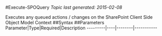 #Execute-SPOQuery
*Topic last generated: 2015-02-08*

Executes any queued actions / changes on the SharePoint Client Side Object Model Context
##Syntax
##Parameters
Parameter|Type|Required|Description
---------|----|--------|-----------
